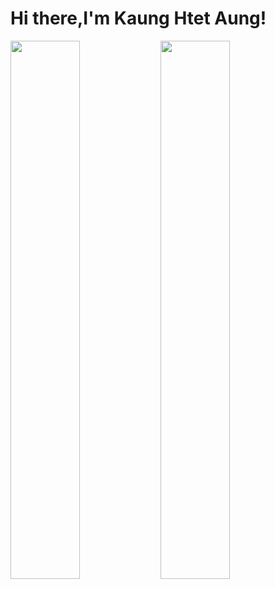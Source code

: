 # Hi there,I'm Kaung Htet Aung!

<img align="left"  width="47%" src="https://github-readme-stats.vercel.app/api?username=kaung-htet-aung&show_icons=true&theme=radical"/>
<img align="left" width="47%" src="https://github-readme-stats.vercel.app/api/top-langs/?username=kaung-htet-aung&layout=donut"/>

